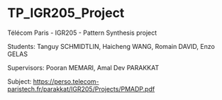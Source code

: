 # TP_IGR205_Project
Télécom Paris - IGR205 - Pattern Synthesis project

Students:
Tanguy SCHMIDTLIN,
Haicheng WANG,
Romain DAVID,
Enzo GELAS

Supervisors:
Pooran MEMARI,
Amal Dev PARAKKAT

Subject:
https://perso.telecom-paristech.fr/parakkat/IGR205/Projects/PMADP.pdf